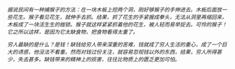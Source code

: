 <left><h6 style="magrin:0px;text-align:left;font-size:12px;">
<p>据说民间有一种捕猴子的方法：在一块木板上挖两个洞，刚好够猴子的手伸进去。木板后面放一些花生。猴子看见花生，就伸手去抓。结果，抓了花生的手紧握成拳头，无法从洞里再缩回来，木板成了一块活生生的枷锁。猴子就这样紧紧抓着他的花生，被人轻而易举捉去。可怜的猴子！它之所以这样，是因为它太缺食物，把食物看得太重了。</p>
<p> 穷人最缺的是什么？是钱！缺钱给穷人带来深重的苦难，钱就成了穷人生活的重心，成了一个巨大的诱惑，他没法不看重。然而对钱过份关注，就容易忽视钱以外的东西，结果，穷人所得甚少，失去甚多。缺钱带来的精神上的损害，往往比物质上的匮乏更加可怕。</p>
</left>
